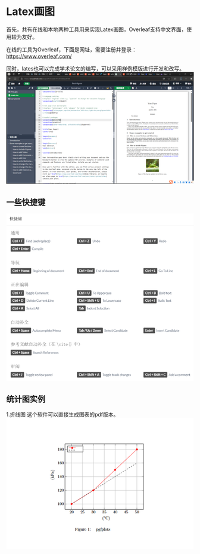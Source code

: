 # Latex画图 
首先，共有在线和本地两种工具用来实现Latex画图，Overleaf支持中文界面，使用较为友好。

在线的工具为Overleaf，下面是网址，需要注册并登录：
https://www.overleaf.com/

同时，lates也可以完成学术论文的编写，可以采用样例模版进行开发和改写。
![img_1.png](img_1.png)
## 一些快捷键
![img.png](img.png)

## 统计图实例

1.折线图
这个软件可以直接生成图表的pdf版本。
![img_2.png](img_2.png)